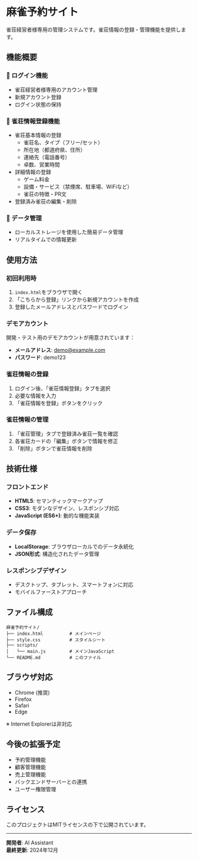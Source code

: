 # 麻雀予約サイト

雀荘経営者様専用の管理システムです。雀荘情報の登録・管理機能を提供します。

## 機能概要

### 🔐 ログイン機能
- 雀荘経営者様専用のアカウント管理
- 新規アカウント登録
- ログイン状態の保持

### 🏢 雀荘情報登録機能
- 雀荘基本情報の登録
  - 雀荘名、タイプ（フリー/セット）
  - 所在地（都道府県、住所）
  - 連絡先（電話番号）
  - 卓数、営業時間
- 詳細情報の登録
  - ゲーム料金
  - 設備・サービス（禁煙席、駐車場、WiFiなど）
  - 雀荘の特徴・PR文
- 登録済み雀荘の編集・削除

### 💾 データ管理
- ローカルストレージを使用した簡易データ管理
- リアルタイムでの情報更新

## 使用方法

### 初回利用時
1. `index.html`をブラウザで開く
2. 「こちらから登録」リンクから新規アカウントを作成
3. 登録したメールアドレスとパスワードでログイン

### デモアカウント
開発・テスト用のデモアカウントが用意されています：
- **メールアドレス**: demo@example.com
- **パスワード**: demo123

### 雀荘情報の登録
1. ログイン後、「雀荘情報登録」タブを選択
2. 必要な情報を入力
3. 「雀荘情報を登録」ボタンをクリック

### 雀荘情報の管理
1. 「雀荘管理」タブで登録済み雀荘一覧を確認
2. 各雀荘カードの「編集」ボタンで情報を修正
3. 「削除」ボタンで雀荘情報を削除

## 技術仕様

### フロントエンド
- **HTML5**: セマンティックマークアップ
- **CSS3**: モダンなデザイン、レスポンシブ対応
- **JavaScript (ES6+)**: 動的な機能実装

### データ保存
- **LocalStorage**: ブラウザローカルでのデータ永続化
- **JSON形式**: 構造化されたデータ管理

### レスポンシブデザイン
- デスクトップ、タブレット、スマートフォンに対応
- モバイルファーストアプローチ

## ファイル構成

```
麻雀予約サイト/
├── index.html          # メインページ
├── style.css           # スタイルシート
├── scripts/
│   └── main.js         # メインJavaScript
└── README.md           # このファイル
```

## ブラウザ対応

- Chrome (推奨)
- Firefox
- Safari
- Edge

※ Internet Explorerは非対応

## 今後の拡張予定

- 予約管理機能
- 顧客管理機能
- 売上管理機能
- バックエンドサーバーとの連携
- ユーザー権限管理

## ライセンス

このプロジェクトはMITライセンスの下で公開されています。

---

**開発者**: AI Assistant  
**最終更新**: 2024年12月
